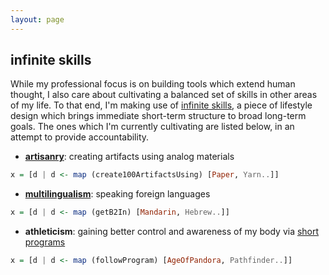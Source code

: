 ```yaml
---
layout: page
---
```


## infinite skills

While my professional focus is on building tools which extend human thought, I also care about cultivating a balanced set of skills in other areas of my life. To that end, I'm making use of [infinite skills](/reflections/infinite-skills), a piece of lifestyle design which brings immediate short-term structure to broad long-term goals. The ones which I'm currently cultivating are listed below, in an attempt to provide accountability.

- **[artisanry](/artisanry)**: creating artifacts using analog materials

```haskell
x = [d | d <- map (create100ArtifactsUsing) [Paper, Yarn..]]
```

- **[multilingualism](/reflections/logogram-alchemy)**: speaking foreign languages

```haskell
x = [d | d <- map (getB2In) [Mandarin, Hebrew..]]
```

- **athleticism**: gaining better control and awareness of my body via [short programs](https://www.darebee.com/programs.html)

```haskell
x = [d | d <- map (followProgram) [AgeOfPandora, Pathfinder..]]
```